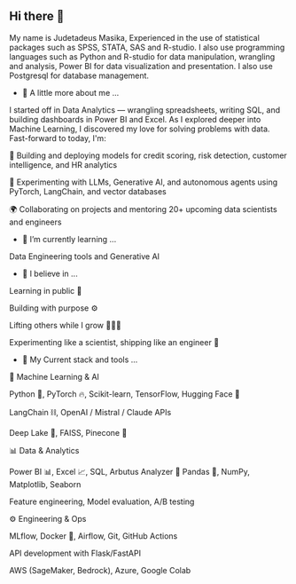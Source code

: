 ## Hi there 👋

My name is Judetadeus Masika, Experienced in the use of statistical packages such as SPSS, STATA, SAS and R-studio. I also use programming languages such as Python and R-studio for data manipulation, wrangling and analysis, Power BI for data visualization and presentation. I also use Postgresql for database management. 

- 🔭 A little more about me ...
  
I started off in Data Analytics — wrangling spreadsheets, writing SQL, and building dashboards in Power BI and Excel. As I explored deeper into Machine Learning, I discovered my love for solving problems with data. Fast-forward to today, I'm:

🧠 Building and deploying models for credit scoring, risk detection, customer intelligence, and HR analytics

🤖 Experimenting with LLMs, Generative AI, and autonomous agents using PyTorch, LangChain, and vector databases

🌍 Collaborating on projects and mentoring 20+ upcoming data scientists and engineers

- 🌱 I’m currently learning ...
  
Data Engineering tools and Generative AI

- 👯 I believe in ...
  
Learning in public 📣

Building with purpose ⚙️

Lifting others while I grow 🧑🏾‍🏫

Experimenting like a scientist, shipping like an engineer 🚀

- 💬 My Current stack and tools ...
  
🧠 Machine Learning & AI

Python 🐍, PyTorch 🔥, Scikit-learn, TensorFlow, Hugging Face 🤗

LangChain ⛓️, OpenAI / Mistral / Claude APIs

Deep Lake 🏬, FAISS, Pinecone 🔎

📊 Data & Analytics

Power BI 📊, Excel 📈, SQL, Arbutus Analyzer 🧮
Pandas 🐼, NumPy, Matplotlib, Seaborn

Feature engineering, Model evaluation, A/B testing

⚙️ Engineering & Ops

MLflow, Docker 🐳, Airflow, Git, GitHub Actions

API development with Flask/FastAPI

AWS (SageMaker, Bedrock), Azure, Google Colab
